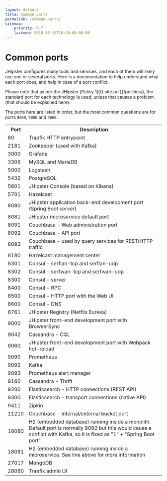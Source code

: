```yaml
---
layout: default
title: Common ports
permalink: /common-ports/
sitemap:
    priority: 0.7
    lastmod: 2018-10-15T10:20:00-00:00
---
```


# <i class="fa fa-plug"></i> Common ports

JHipster configures many tools and services, and each of them will likely use one or several ports. Here is a documentation to help understand what each port does, and help in case of a port conflict.

Please note that as per the JHipster [Policy 1]({{ site.url }}/policies/), the standard port for each technology is used, unless that causes a problem (that should be explained here).

The ports here are listed in order, but the most common questions are for ports `8080`, `9000` and `9060`.

<table class="table table-striped table-responsive">
  <tr>
    <th>Port</th>
    <th>Description</th>
  </tr>
  <tr>
    <td>80</td>
    <td>Traefik HTTP entrypoint</td>
  </tr>
  <tr>
    <td>2181</td>
    <td>Zookeeper (used with Kafka)</td>
  </tr>
  <tr>
    <td>3000</td>
    <td>Grafana</td>
  </tr>
  <tr>
    <td>3306</td>
    <td>MySQL and MariaDB</td>
  </tr>
  <tr>
    <td>5000</td>
    <td>Logstash</td>
  </tr>
  <tr>
    <td>5432</td>
    <td>PostgreSQL</td>
  </tr>
  <tr>
    <td>5601</td>
    <td>JHipster Console (based on Kibana)</td>
  </tr>
  <tr>
    <td>5701</td>
    <td>Hazelcast</td>
  </tr>
  <tr>
    <td>8080</td>
    <td>JHipster application back-end development port (Spring Boot server)</td>
  </tr>
  <tr>
    <td>8081</td>
    <td>JHipster microservice default port</td>
  </tr>
  <tr>
    <td>8091</td>
    <td>Couchbase - Web administration port</td>
  </tr>
  <tr>
    <td>8092</td>
    <td>Couchbase - API port</td>
  </tr>
  <tr>
    <td>8093</td>
    <td>Couchbase - used by query services for REST/HTTP traffic</td>
  </tr>
  <tr>
    <td>8180</td>
    <td>Hazelcast management center</td>
  </tr>
  <tr>
    <td>8301</td>
    <td>Consul - serflan-tcp and serflan-udp</td>
  </tr>
  <tr>
    <td>8302</td>
    <td>Consul - serfwan-tcp and serfwan-udp</td>
  </tr>
  <tr>
    <td>8300</td>
    <td>Consul - server</td>
  </tr>
  <tr>
    <td>8400</td>
    <td>Consul - RPC</td>
  </tr>
  <tr>
    <td>8500</td>
    <td>Consul - HTTP port with the Web UI</td>
  </tr>
  <tr>
    <td>8600</td>
    <td>Consul - DNS</td>
  </tr>
  <tr>
    <td>8761</td>
    <td>JHipster Registry (Netflix Eureka)</td>
  </tr>
  <tr>
    <td>9000</td>
    <td>JHipster front-end development port with BrowserSync</td>
  </tr>
  <tr>
    <td>9042</td>
    <td>Cassandra - CQL</td>
  </tr>
  <tr>
    <td>9060</td>
    <td>JHipster front-end development port with Webpack hot-reload</td>
  </tr>
  <tr>
    <td>9090</td>
    <td>Prometheus</td>
  </tr>
  <tr>
    <td>9092</td>
    <td>Kafka</td>
  </tr>
  <tr>
    <td>9093</td>
    <td>Prometheus alert manager</td>
  </tr>
  <tr>
    <td>9160</td>
    <td>Cassandra - Thrift</td>
  </tr>
  <tr>
    <td>9200</td>
    <td>Elasticsearch - HTTP connections (REST API)</td>
  </tr>
  <tr>
    <td>9300</td>
    <td>Elasticsearch - transport connections (native API)</td>
  </tr>
  <tr>
    <td>9411</td>
    <td>Zipkin</td>
  </tr>
  <tr>
    <td>11210</td>
    <td>Couchbase - Internal/external bucket port</td>
  </tr>
  <tr>
    <td>18080</td>
    <td>H2 (embedded database) running inside a monolith. Default port is normally 9092 but this would cause a conflict with Kafka, so it is fixed as "1" + "Spring Boot port"</td>
  </tr>
  <tr>
    <td>18081</td>
    <td>H2 (embedded database) running inside a microservice. See line above for more information</td>
  </tr>
  <tr>
    <td>27017</td>
    <td>MongoDB</td>
  </tr>
  <tr>
    <td>28080</td>
    <td>Traefik admin UI</td>
  </tr>
</table>
